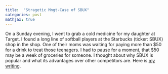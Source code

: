 ```yaml
---
title:  "Stragetic Mngt-Case of SBUX"
categories: post
mathjax: true
---
```


On a Sunday evening, I went to grab a cold medicine for my daughter at Target. I found a long line of softball players at the Starbucks (ticker: SBUX) shop in the shop. 
One of their moms was waiting for paying more than $50 for a drink to treat those teenagers. I had to pause for a moment, that $50 may be a week of groceries for someone. 
I thought about why SBUX is popular and what its advantages over other competitors are. Here is [my writing](https://docs.google.com/document/d/1x3kIv4jYsKpbldzq3DZ24hz8u-PrWijcnblH9VaQ0IA/edit). 
